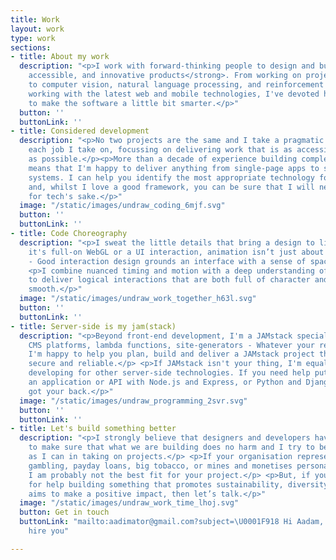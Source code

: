 ```yaml
---
title: Work
layout: work
type: work
sections:
- title: About my work
  description: "<p>I work with forward-thinking people to design and build <strong>intelligent,
    accessible, and innovative products</strong>. From working on projects related
    to computer vision, natural language processing, and reinforcement learning, to
    working with the latest web and mobile technologies, I've devoted half a decade
    to make the software a little bit smarter.</p>"
  button: ''
  buttonLink: ''
- title: Considered development
  description: "<p>No two projects are the same and I take a pragmatic approach to
    each job I take on, focussing on delivering work that is as accessible and optimized
    as possible.</p><p>More than a decade of experience building complex interfaces
    means that I'm happy to deliver anything from single-page apps to scalable design
    systems. I can help you identify the most appropriate technology for your project
    and, whilst I love a good framework, you can be sure that I will never use tech
    for tech's sake.</p>"
  image: "/static/images/undraw_coding_6mjf.svg"
  button: ''
  buttonLink: ''
- title: Code Choreography
  description: "<p>I sweat the little details that bring a design to life. But, whether
    it's full-on WebGL or a UI interaction, animation isn’t just about looking cool
    - Good interaction design grounds an interface with a sense of space and logic.</p>
    <p>I combine nuanced timing and motion with a deep understanding of browser rendering
    to deliver logical interactions that are both full of character and outrageously
    smooth.</p>"
  image: "/static/images/undraw_work_together_h63l.svg"
  button: ''
  buttonLink: ''
- title: Server-side is my jam(stack)
  description: "<p>Beyond front-end development, I'm a JAMstack specialist. Cloud
    CMS platforms, lambda functions, site-generators - Whatever your requirements,
    I'm happy to help you plan, build and deliver a JAMstack project that's fast,
    secure and reliable.</p> <p>If JAMstack isn't your thing, I'm equally at home
    developing for other server-side technologies. If you need help putting together
    an application or API with Node.js and Express, or Python and Django, then I've
    got your back.</p>"
  image: "/static/images/undraw_programming_2svr.svg"
  button: ''
  buttonLink: ''
- title: Let's build something better
  description: "<p>I strongly believe that designers and developers have a responsibility
    to make sure that what we are building does no harm and I try to be as ethical
    as I can in taking on projects.</p> <p>If your organisation represents online
    gambling, payday loans, big tobacco, or mines and monetises personal data, then
    I am probably not the best fit for your project.</p> <p>But, if you are looking
    for help building something that promotes sustainability, diversity, or generally
    aims to make a positive impact, then let’s talk.</p>"
  image: "/static/images/undraw_work_time_lhoj.svg"
  button: Get in touch
  buttonLink: "mailto:aadimator@gmail.com?subject=\U0001F918 Hi Aadam, I'd like to
    hire you"

---
```

